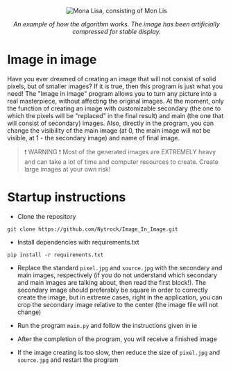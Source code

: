 <p align="center"><img src="Logo.jpg" alt="Mona Lisa, consisting of Mon Lis"></p>
<p align="center"><i>An example of how the algorithm works. The image has been artificially compressed for stable display.</i></p>

# Image in image
Have you ever dreamed of creating an image that will not consist of solid pixels, but of smaller images? If it is true,
then this program is just what you need! The "Image in image" program allows you to turn any picture into a real masterpiece, without affecting the
original images. At the moment, only the function of creating an image with customizable secondary
(the one to which the pixels will be "replaced" in the final result) and main (the one that will consist of secondary) images. 
Also, directly in the program, you can change the visibility of the main image (at 0, the main image will not be visible, at 1 - the secondary image) and name of final image.
> :exclamation: WARNING :exclamation: Most of the generated images are EXTREMELY heavy and can take a lot of time and computer resources to create. Create large images at your own risk!

# Startup instructions
- Clone the repository

```shell
git clone https://github.com/Nytrock/Image_In_Image.git
```

- Install dependencies with requirements.txt
```shell
pip install -r requirements.txt
```

- Replace the standard `pixel.jpg` and `source.jpg` with the secondary and main images, respectively (if you do not understand which secondary and main images
are talking about, then read the first block!). The secondary image should preferably be square in order to correctly create the image, but in extreme cases, right in the application, you can crop the secondary image relative to the center (the image file will not change)

- Run the program `main.py` and follow the instructions given in iе

- After the completion of the program, you will receive a finished image

- If the image creating is too slow, then reduce the size of `pixel.jpg` and `source.jpg` and restart the program

